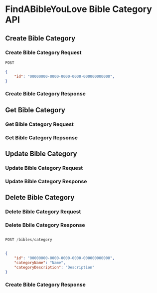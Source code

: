 # FindABibleYouLove Bible Category API

## Create Bible Category

### Create Bible Category Request

```javascript
POST 
```

```json
{
    "id": "00000000-0000-0000-0000-000000000000",
}
```

### Create Bible Category Response

## Get Bible Category

### Get Bible Category Request

### Get Bible Category Repsonse

## Update Bible Category

### Update Bible Category Request

### Update Bible Category Response

## Delete Bible Category

### Delete Bible Category Request

### Delete Bbile Category Response


```js

POST /bibles/category

```

```json
    
{
    "id": "00000000-0000-0000-0000-000000000000",
    "categoryName": "Name",
    "categoryDescription": "Description"
}

```

### Create Bible Category Response